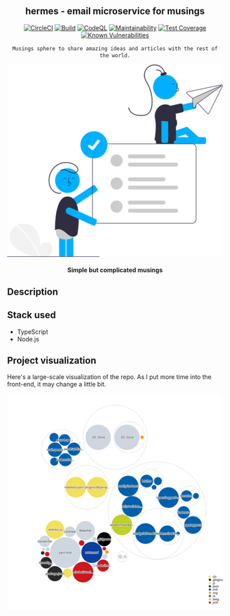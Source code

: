 <div align="center">

## hermes - email microservice for musings

[![CircleCI](https://circleci.com/gh/musings-sphere/musings-api/tree/develop.svg?style=svg)](https://circleci.com/gh/musings-sphere/musings-api/tree/develop)
[![Build](https://github.com/musings-sphere/musings-api/actions/workflows/build.yml/badge.svg)](https://github.com/musings-sphere/musings-api/actions/workflows/build.yml)
[![CodeQL](https://github.com/musings-sphere/musings-api/actions/workflows/codeql-analysis.yml/badge.svg)](https://github.com/musings-sphere/musings-api/actions/workflows/codeql-analysis.yml)
[![Maintainability](https://api.codeclimate.com/v1/badges/99240d9e65963bd620bf/maintainability)](https://codeclimate.com/github/musings-sphere/musings-api/maintainability)
[![Test Coverage](https://api.codeclimate.com/v1/badges/99240d9e65963bd620bf/test_coverage)](https://codeclimate.com/github/musings-sphere/musings-api/test_coverage)
[![Known Vulnerabilities](https://snyk.io/package/npm/snyk/badge.svg)](https://snyk.io/package/npm/snyk)

</div>

<div align="center">

    Musings sphere to share amazing ideas and articles with the rest of the world.

[![Almond](../public/images/readme.svg)](https://almond-re-staging.herokuapp.com/)

#### Simple but complicated musings

</div>

## Description

## Stack used

- TypeScript
- Node.js

## Project visualization

Here's a large-scale visualization of the repo. As I put more time into the front-end, it may change a little bit.

![Visualization of this repo](../diagram.svg)
